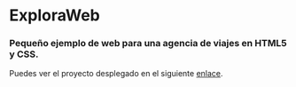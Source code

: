 # ExploraWeb

### Pequeño ejemplo de web para una agencia de viajes en HTML5 y CSS.
  
  
Puedes ver el proyecto desplegado en el siguiente [enlace](https://scarrasco85.github.io/explora-web/index.html).